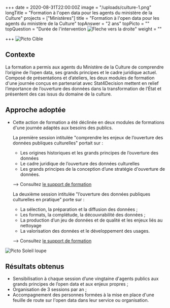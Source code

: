 +++
date = 2020-08-31T22:00:00Z
image = "/uploads/culture-1.png"
longTitle = "Formation à l'open data pour les agents du ministère de la Culture"
projects = ["Ministères"]
title = "Formation à l'open data pour les agents du ministère de la Culture"
topAnswer = "2 ans"
topPicto = ""
topQuestion = "Durée de l'intervention ![Fleche vers la droite](/images/white-dotted-arrow.svg)"
weight = ""

+++
![Picto Cible](/images/target.svg)

## Contexte

La formation a permis aux agents du Ministère de la Culture de comprendre l’origine de l’open data, ses grands principes et le cadre juridique actuel. Composé de présentations et d’ateliers, les deux modules de formation d'une journée conçus en partenariat avec Stat4Decision mettent en relief l’importance de l’ouverture des données dans la transformation de l’État et présentent des cas issus du domaine de la culture.

## Approche adoptée

* Cette action de formation a été déclinée en deux modules de formations d'une journée adaptés aux besoins des publics.

  La première session intitulée "comprendre les enjeux de l’ouverture des données publiques culturelles" portait sur :
  * Les origines historiques et les grands principes de l’ouverture des données
  * Le cadre juridique de l’ouverture des données culturelles
  * Les grands principes de la conception d’une stratégie d'ouverture de données.

  \--> Consultez [le support de formation](https://datactivist.coop/ministere-culture/jour1.html#1)

  La deuxième session intitulée "l’ouverture des données publiques culturelles en pratique" porte sur :
  * La sélection, la préparation et la diffusion des données ;
  * Les formats, la complétude, la découvrabilité des données ;
  * La production d’un jeu de données et de qualité et les enjeux liés au nettoyage
  * La valorisation des données et le développement des usages.

  \--> Consultez [le support de formation](https://datactivist.coop/ministere-culture/jour2.html#1)

![Picto Soleil loupe](/images/search-sun.svg)

## Résultats obtenus

* Sensibilisation à chaque session d’une vingtaine d'agents publics aux grands principes de l’open data et aux enjeux propres ;
* Organisation de 3 sessions par an ;
* Accompagnement des personnes formées à la mise en place d'une feuille de route sur l'open data dans leur service ou organisation.